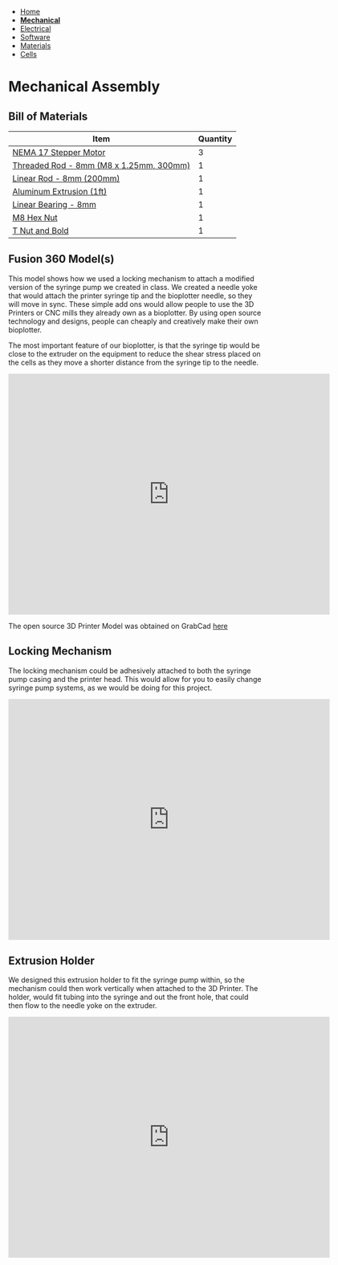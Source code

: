 - [Home](/3-DPrintingCornealOrganoids/index)
- **[Mechanical](/3-DPrintingCornealOrganoids/mechanical)**
- [Electrical](/3-DPrintingCornealOrganoids/electrical)
- [Software](/3-DPrintingCornealOrganoids/software)
- [Materials](/3-DPrintingCornealOrganoids/materials)
- [Cells](/3-DPrintingCornealOrganoids/cells)


# Mechanical Assembly
## Bill of Materials

Item         | Quantity
------------ | -------------
[NEMA 17 Stepper Motor](https://www.mcmaster.com/6627T66/) | 3
[Threaded Rod - 8mm (M8 x 1.25mm, 300mm)](https://www.mcmaster.com/1078N32) | 1
[Linear Rod - 8mm (200mm)](https://www.mcmaster.com/6112K44/) | 1
[Aluminum Extrusion (1ft)](https://www.mcmaster.com/47065T107-47065T418/) | 1
[Linear Bearing - 8mm](https://www.mcmaster.com/61205K75/) | 1
[M8 Hex Nut](https://www.mcmaster.com/90592A022/) | 1
[T Nut and Bold](https://www.mcmaster.com/47065T139/) | 1


## Fusion 360 Model(s)

This model shows how we used a locking mechanism to attach a modified version of the syringe pump we created in class. We created a needle yoke that would attach the printer syringe tip and the bioplotter needle, so they will move in sync. These simple add ons would allow people to use the 3D Printers or CNC mills they already own as a bioplotter. By using open source technology and designs, people can cheaply and creatively make their own bioplotter. 

The most important feature of our bioplotter, is that the syringe tip would be close to the extruder on the equipment to reduce the shear stress placed on the cells as they move a shorter distance from the syringe tip to the needle.


<iframe src="https://vanderbilt422.autodesk360.com/shares/public/SH56a43QTfd62c1cd968c1158255f6743d91?mode=embed" width="640" height="480" allowfullscreen="true" webkitallowfullscreen="true" mozallowfullscreen="true"  frameborder="0"></iframe>

The open source 3D Printer Model was obtained on GrabCad [here](https://grabcad.com/library/3d-printer-396)

## Locking Mechanism

The locking mechanism could be adhesively attached to both the syringe pump casing and the printer head. This would allow for you to easily change syringe pump systems, as we would be doing for this project.

<iframe src="https://vanderbilt422.autodesk360.com/shares/public/SH56a43QTfd62c1cd968bcf9f4e74fc85d3e?mode=embed" width="640" height="480" allowfullscreen="true" webkitallowfullscreen="true" mozallowfullscreen="true"  frameborder="0"></iframe>

## Extrusion Holder

We designed this extrusion holder to fit the syringe pump within, so the mechanism could then work vertically when attached to the 3D Printer. The holder, would fit tubing into the syringe and out the front hole, that could then flow to the needle yoke on the extruder. 

<iframe src="https://vanderbilt422.autodesk360.com/shares/public/SH56a43QTfd62c1cd9681d317e25834465e0?mode=embed" width="640" height="480" allowfullscreen="true" webkitallowfullscreen="true" mozallowfullscreen="true"  frameborder="0"></iframe>








